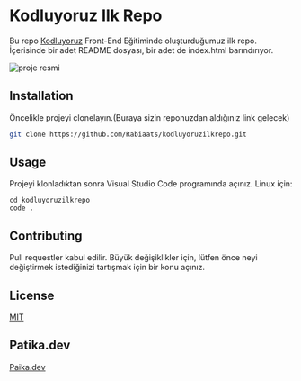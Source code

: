 # Kodluyoruz Ilk Repo
Bu repo [Kodluyoruz](https://raw.githubusercontent.com/Kodluyoruz/taskforce/main/git/odev1/figures/github.png) Front-End Eğitiminde oluşturduğumuz ilk repo. İçerisinde bir adet README dosyası, bir adet de index.html barındırıyor.

![proje resmi](<img width="960" alt="Ekran görüntüsü_20230117_003727" src="https://user-images.githubusercontent.com/102286448/212893051-c9abd64e-c5a3-4afa-9c93-343b1495a5fc.png">)


## Installation
Öncelikle projeyi clonelayın.(Buraya sizin reponuzdan aldığınız link gelecek)

```bash
git clone https://github.com/Rabiaats/kodluyoruzilkrepo.git
```

## Usage
Projeyi klonladıktan sonra Visual Studio Code programında açınız.
Linux için:

```linux
cd kodluyoruzilkrepo
code .
```

## Contributing
Pull requestler kabul edilir. Büyük değişiklikler için, lütfen önce neyi değiştirmek istediğinizi tartışmak için bir konu açınız.

## License
[MIT](https://choosealicense.com/licenses/mit/)

## Patika.dev
[Paika.dev](https://app.patika.dev/)

